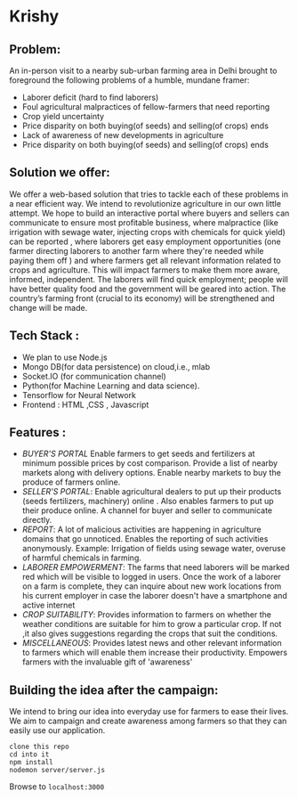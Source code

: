 # Krishy
## Problem:
An in-person visit to a nearby sub-urban farming area in Delhi brought to foreground the following problems of a humble, mundane framer: 
- Laborer deficit (hard to find laborers) 
- Foul agricultural malpractices of fellow-farmers that need reporting 
- Crop yield uncertainty
- Price disparity on both buying(of seeds) and selling(of crops) ends 
- Lack of awareness of new developments in agriculture
- Price disparity on both buying(of seeds) and selling(of crops) ends

## Solution we offer:
We offer a web-based solution that tries to tackle each of these problems in a near efficient way. We intend to revolutionize agriculture in our own little attempt. We hope to build an interactive portal where buyers and sellers can communicate to ensure most profitable business, where malpractice (like irrigation with sewage water, injecting crops with chemicals for quick yield) can be reported , where laborers get easy employment opportunities (one farmer directing laborers to another farm where they're needed while paying them off ) and where farmers get all relevant information related to crops and agriculture. This will impact farmers to make them more aware, informed, independent. The laborers will find quick employment; people will have better quality food and the government will be geared into action. The country’s farming front (crucial to its economy) will be strengthened and change will be made.

## Tech Stack :
- We plan to use Node.js 
- Mongo DB(for data persistence) on cloud,i.e., mlab 
- Socket.IO (for communication channel)
- Python(for Machine Learning and data science).
- Tensorflow for Neural Network
- Frontend : HTML ,CSS , Javascript

## Features :
- *BUYER'S PORTAL* Enable farmers to get seeds and fertilizers at minimum possible prices by cost comparison. Provide a list of nearby markets along with delivery options. Enable nearby markets to buy the produce of farmers online. 
- *SELLER'S PORTAL*: Enable agricultural dealers to put up their products (seeds fertilizers, machinery) online . Also enables farmers to put up their produce online. A channel for buyer and seller to communicate directly. 
- *REPORT*: A lot of malicious activities are happening in agriculture domains that go unnoticed. Enables the reporting of such activities anonymously. Example: Irrigation of fields using sewage water, overuse of harmful chemicals in farming. 
- *LABORER EMPOWERMENT*: The farms that need laborers will be marked red which will be visible to logged in users. Once the work of a laborer on a farm is complete, they can inquire about new work locations from his current employer in case the laborer doesn't have a smartphone and active internet 
- *CROP SUITABILITY*: Provides information to farmers on whether the weather conditions are suitable for him to grow a particular crop. If not ,it also gives suggestions regarding the crops that suit the conditions. 
- *MISCELLANEOUS*: Provides latest news and other relevant information to farmers which will enable them increase their productivity. Empowers farmers with the invaluable gift of 'awareness'

## Building the idea after the campaign:
We intend to bring our idea into everyday use for farmers to ease their lives. We aim to campaign and create awareness among farmers so that they can easily use our application.


```
clone this repo
cd into it
npm install 
nodemon server/server.js
```

Browse to ```localhost:3000```
